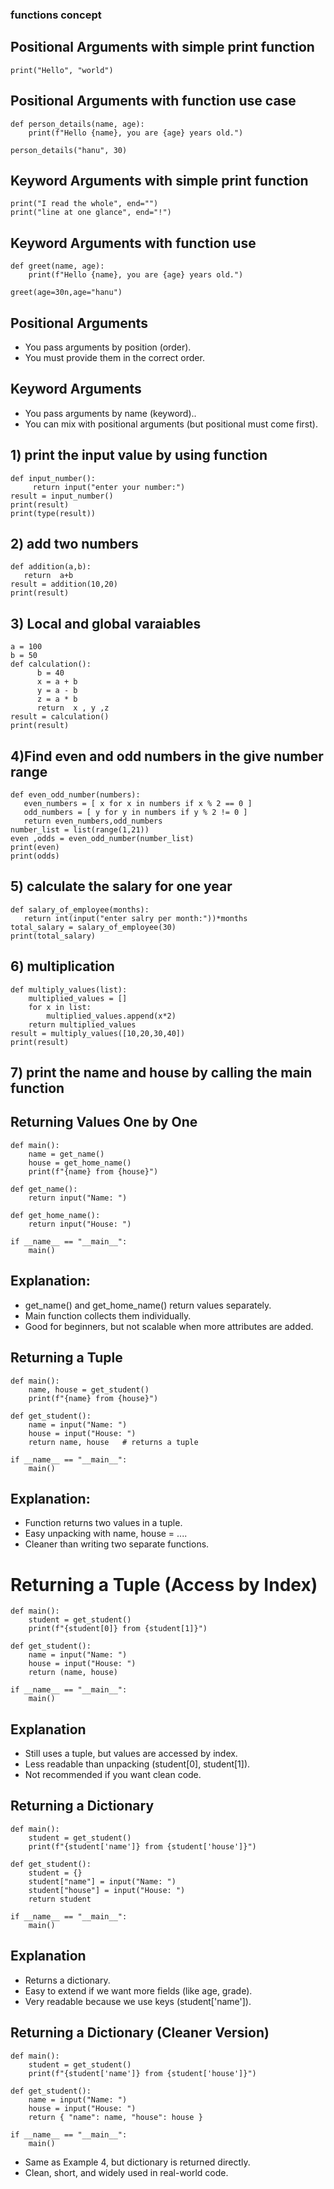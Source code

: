 ### functions concept ####
## Positional Arguments with simple print function
```
print("Hello", "world")
```
## Positional Arguments with function use case
```
def person_details(name, age):
    print(f"Hello {name}, you are {age} years old.")

person_details("hanu", 30)
```

## Keyword Arguments with simple print function
```
print("I read the whole", end="")
print("line at one glance", end="!")

```
## Keyword Arguments with function use 
```
def greet(name, age):
    print(f"Hello {name}, you are {age} years old.")

greet(age=30n,age="hanu")
```

## Positional Arguments
- You pass arguments by position (order).
- You must provide them in the correct order.

## Keyword Arguments
- You pass arguments by name (keyword)..
- You can mix with positional arguments (but positional must come first).

## 1) print the input value by using function

```
def input_number():
     return input("enter your number:")
result = input_number()
print(result)
print(type(result))
```
## 2) add two numbers
```
def addition(a,b):
   return  a+b
result = addition(10,20)
print(result)
```
## 3)  Local and global varaiables
```
a = 100
b = 50
def calculation():
      b = 40
      x = a + b
      y = a - b
      z = a * b
      return  x , y ,z
result = calculation()
print(result)
```
## 4)Find even and odd numbers in the give number range
```
def even_odd_number(numbers):
   even_numbers = [ x for x in numbers if x % 2 == 0 ]
   odd_numbers = [ y for y in numbers if y % 2 != 0 ]
   return even_numbers,odd_numbers
number_list = list(range(1,21))
even ,odds = even_odd_number(number_list)
print(even)
print(odds)
```
## 5) calculate the salary for one year
```
def salary_of_employee(months):
   return int(input("enter salry per month:"))*months
total_salary = salary_of_employee(30)
print(total_salary)

```
## 6) multiplication
```
def multiply_values(list):
    multiplied_values = []
    for x in list:
        multiplied_values.append(x*2)
    return multiplied_values
result = multiply_values([10,20,30,40])
print(result)
```
## 7) print the name and house by calling the main function

## Returning Values One by One
```
def main():
    name = get_name()
    house = get_home_name()
    print(f"{name} from {house}")

def get_name():
    return input("Name: ")

def get_home_name():
    return input("House: ")

if __name__ == "__main__":
    main()

```
## Explanation:
- get_name() and get_home_name() return values separately.
- Main function collects them individually.
- Good for beginners, but not scalable when more attributes are added.

## Returning a Tuple
```
def main():
    name, house = get_student()
    print(f"{name} from {house}")

def get_student():
    name = input("Name: ")
    house = input("House: ")
    return name, house   # returns a tuple

if __name__ == "__main__":
    main()
```
## Explanation:
- Function returns two values in a tuple.
- Easy unpacking with name, house = ....
- Cleaner than writing two separate functions.

# Returning a Tuple (Access by Index)
```
def main():
    student = get_student()
    print(f"{student[0]} from {student[1]}")

def get_student():
    name = input("Name: ")
    house = input("House: ")
    return (name, house)

if __name__ == "__main__":
    main()

```
## Explanation
- Still uses a tuple, but values are accessed by index.
- Less readable than unpacking (student[0], student[1]).
- Not recommended if you want clean code.
## Returning a Dictionary
```
def main():
    student = get_student()
    print(f"{student['name']} from {student['house']}")

def get_student():
    student = {}
    student["name"] = input("Name: ")
    student["house"] = input("House: ")
    return student

if __name__ == "__main__":
    main()

```
## Explanation
- Returns a dictionary.
- Easy to extend if we want more fields (like age, grade).
- Very readable because we use keys (student['name']).

## Returning a Dictionary (Cleaner Version)

```
def main():
    student = get_student()
    print(f"{student['name']} from {student['house']}")

def get_student():
    name = input("Name: ")
    house = input("House: ")
    return { "name": name, "house": house }

if __name__ == "__main__":
    main()

```
- Same as Example 4, but dictionary is returned directly.
- Clean, short, and widely used in real-world code.